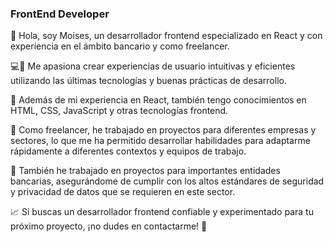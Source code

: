 ###  FrontEnd Developer 

👋 Hola, soy Moises, un desarrollador frontend especializado en React y con experiencia en el ámbito bancario y como freelancer. 

💻🎨 Me apasiona crear experiencias de usuario intuitivas y eficientes utilizando las últimas tecnologías y buenas prácticas de desarrollo. 

🚀 Además de mi experiencia en React, también tengo conocimientos en HTML, CSS, JavaScript y otras tecnologías frontend. 

💼 Como freelancer, he trabajado en proyectos para diferentes empresas y sectores, lo que me ha permitido desarrollar habilidades para adaptarme rápidamente a diferentes contextos y equipos de trabajo. 

🏦 También he trabajado en proyectos para importantes entidades bancarias, asegurándome de cumplir con los altos estándares de seguridad y privacidad de datos que se requieren en este sector. 

📈 Si buscas un desarrollador frontend confiable y experimentado para tu próximo proyecto, ¡no dudes en contactarme! 🤝



